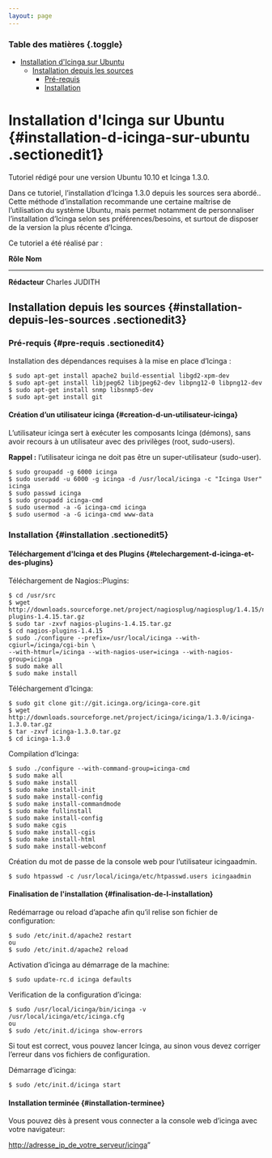 ```yaml
---
layout: page
---
```


### Table des matières {.toggle}

-   [Installation d'Icinga sur
    Ubuntu](icinga-ubuntu-install.html#installation-d-icinga-sur-ubuntu)
    -   [Installation depuis les
        sources](icinga-ubuntu-install.html#installation-depuis-les-sources)
        -   [Pré-requis](icinga-ubuntu-install.html#pre-requis)
        -   [Installation](icinga-ubuntu-install.html#installation)

Installation d'Icinga sur Ubuntu {#installation-d-icinga-sur-ubuntu .sectionedit1}
================================

Tutoriel rédigé pour une version Ubuntu 10.10 et Icinga 1.3.0.

Dans ce tutoriel, l’installation d’Icinga 1.3.0 depuis les sources sera
abordé.. Cette méthode d’installation recommande une certaine maîtrise
de l’utilisation du système Ubuntu, mais permet notamment de
personnaliser l’installation d’Icinga selon ses préférences/besoins, et
surtout de disposer de la version la plus récente d’Icinga.

Ce tutoriel a été réalisé par :

  **Rôle**        **Nom**
  --------------- ----------------
  **Rédacteur**   Charles JUDITH

Installation depuis les sources {#installation-depuis-les-sources .sectionedit3}
-------------------------------

### Pré-requis {#pre-requis .sectionedit4}

Installation des dépendances requises à la mise en place d’Icinga :

~~~
$ sudo apt-get install apache2 build-essential libgd2-xpm-dev
$ sudo apt-get install libjpeg62 libjpeg62-dev libpng12-0 libpng12-dev
$ sudo apt-get install snmp libsnmp5-dev
$ sudo apt-get install git 
~~~

#### Création d’un utilisateur icinga {#creation-d-un-utilisateur-icinga}

L’utilisateur icinga sert à exécuter les composants Icinga (démons),
sans avoir recours à un utilisateur avec des privilèges (root,
sudo-users).

**Rappel :** l’utilisateur icinga ne doit pas être un super-utilisateur
(sudo-user).

~~~
$ sudo groupadd -g 6000 icinga
$ sudo useradd -u 6000 -g icinga -d /usr/local/icinga -c "Icinga User" icinga
$ sudo passwd icinga
$ sudo groupadd icinga-cmd
$ sudo usermod -a -G icinga-cmd icinga
$ sudo usermod -a -G icinga-cmd www-data
~~~

### Installation {#installation .sectionedit5}

#### Téléchargement d'Icinga et des Plugins {#telechargement-d-icinga-et-des-plugins}

Téléchargement de Nagios::Plugins:

~~~
$ cd /usr/src
$ wget http://downloads.sourceforge.net/project/nagiosplug/nagiosplug/1.4.15/nagios-plugins-1.4.15.tar.gz
$ sudo tar -zxvf nagios-plugins-1.4.15.tar.gz
$ cd nagios-plugins-1.4.15
$ sudo ./configure --prefix=/usr/local/icinga --with-cgiurl=/icinga/cgi-bin \
--with-htmurl=/icinga --with-nagios-user=icinga --with-nagios-group=icinga
$ sudo make all
$ sudo make install
~~~

Téléchargement d’Icinga:

~~~
$ sudo git clone git://git.icinga.org/icinga-core.git
$ wget http://downloads.sourceforge.net/project/icinga/icinga/1.3.0/icinga-1.3.0.tar.gz
$ tar -zxvf icinga-1.3.0.tar.gz
$ cd icinga-1.3.0
~~~

Compilation d’Icinga:

~~~
$ sudo ./configure --with-command-group=icinga-cmd
$ sudo make all
$ sudo make install
$ sudo make install-init
$ sudo make install-config
$ sudo make install-commandmode
$ sudo make fullinstall
$ sudo make install-config
$ sudo make cgis
$ sudo make install-cgis
$ sudo make install-html
$ sudo make install-webconf
~~~

Création du mot de passe de la console web pour l’utilisateur
icingaadmin.

~~~
$ sudo htpasswd -c /usr/local/icinga/etc/htpasswd.users icingaadmin
~~~

#### Finalisation de l'installation {#finalisation-de-l-installation}

Redémarrage ou reload d’apache afin qu’il relise son fichier de
configuration:

~~~
$ sudo /etc/init.d/apache2 restart
ou
$ sudo /etc/init.d/apache2 reload
~~~

Activation d’icinga au démarrage de la machine:

~~~
$ sudo update-rc.d icinga defaults
~~~

Verification de la configuration d’icinga:

~~~
$ sudo /usr/local/icinga/bin/icinga -v /usr/local/icinga/etc/icinga.cfg
ou
$ sudo /etc/init.d/icinga show-errors
~~~

Si tout est correct, vous pouvez lancer Icinga, au sinon vous devez
corriger l’erreur dans vos fichiers de configuration.

Démarrage d’icinga:

~~~
$ sudo /etc/init.d/icinga start
~~~

#### Installation terminée {#installation-terminee}

Vous pouvez dès à present vous connecter a la console web d’icinga avec
votre navigateur:

<http://adresse_ip_de_votre_serveur/icinga>”
